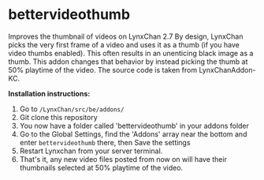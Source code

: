# bettervideothumb
Improves the thumbnail of videos on LynxChan 2.7
By design, LynxChan picks the very first frame of a video and uses it as a thumb (if you have video thumbs enabled). This often results in an unenticing black image as a thumb. This addon changes that behavior by instead picking the thumb at 50% playtime of the video. The source code is taken from LynxChanAddon-KC.

<b>Installation instructions:</b>

1. Go to ``/LynxChan/src/be/addons/``
2. Git clone this repository
3. You now have a folder called 'bettervideothumb' in your addons folder
4. Go to the Global Settings, find the 'Addons' array near the bottom and enter ``bettervideothumb`` there, then Save the settings
5. Restart Lynxchan from your server terminal.
6. That's it, any new video files posted from now on will have their thumbnails selected at 50% playtime of the video.
